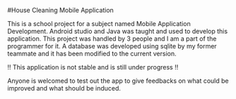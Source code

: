 #House Cleaning Mobile Application

This is a school project for a subject named Mobile Application Development.
Android studio and Java was taught and used to develop this application.
This project was handled by 3 people and I am a part of the programmer for it.
A database was developed using sqlite by my former teammate and it has been modified to the current version.

!! This application is not stable and is still under progress !!

Anyone is welcomed to test out the app to give feedbacks on what could be improved and what should be induced.

